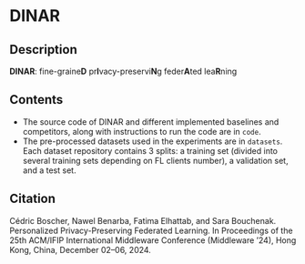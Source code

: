 # DINAR

## Description

**DINAR**: fine-graine**D** pr**I**vacy-preservi**N**g feder**A**ted lea**R**ning

## Contents
- The source code of DINAR and different implemented baselines and competitors, along with instructions to run the code are in ```code```.
- The pre-processed datasets used in the experiments are in ```datasets```. Each dataset repository contains 3 splits: a training set (divided into several training sets depending on FL clients number), a validation set, and a test set.

## Citation

Cédric Boscher, Nawel Benarba, Fatima Elhattab, and Sara Bouchenak. Personalized Privacy-Preserving Federated Learning. In Proceedings
of the 25th ACM/IFIP International Middleware Conference (Middleware ’24), Hong Kong, China, December 02–06, 2024.

